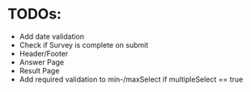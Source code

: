 # TODOs:

- Add date validation
- Check if Survey is complete on submit
- Header/Footer
- Answer Page
- Result Page
- Add required validation to min-/maxSelect if multipleSelect == true
